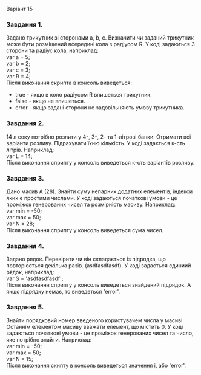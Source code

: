 Варіант 15

### Завдання 1.

Задано трикутник зі сторонами a, b, с. Визначити чи заданий трикутник може бути розміщений всередині кола з радіусом R.
У коді задаються 3 сторони та радіус кола, наприклад:     
  var a = 5;     
  var b = 2;     
  var c = 3;         
  var R = 4;    
Після виконання скрипта в консоль виведеться:
* true - якщо в коло радіусом R впишеться трикутник.
* false - якщо не впишеться.
* error - якщо задані сторони не задовільняють умову трикутника. 

### Завдання 2.

14 л соку потрібно розлити у 4-, 3-, 2- та 1-літрові банки. Отримати всі варіанти розливу. Підрахувати їхню кількість.
У коді задається к-сть літрів. Наприклад:      
  var L = 14;     
Після виконання сприпту у консоль виведеться к-сть варіантів розливу.

### Завдання 3.

Дано масив А (28). Знайти суму непарних додатних елементів, індекси яких є простими числами.
У коді задаються початкові умови - це проміжок генерованих чисел та розмірність масиву. Наприклад:     
    var min = -50;     
    var max = 50;      
    var N = 28;      
Після виконання сприпту у консоль виведеться сума чисел.


### Завдання 4.

Задано рядок. Перевірити чи він складається із підрядка, що повторюється декілька разів. (asdfasdfasdf).
У коді задається єдиниий рядок, наприклад:      
  var S = 'asdfasdfasdf';        
Після виконання сприпту у консоль виведеться знайдений підрядок. А якщо підрядку немає, то виведеться 'error'.


### Завдання 5.

Знайти порядковий номер введеного користувачем числа у масиві. Останнім елементом масиву вважати елемент, що містить 0.
У коді задаються початкові умови - це проміжок генерованих чисел та число, яке потрібно знайти. Наприклад:   
    var min = -50;      
    var max = 50;     
    var N = 15;    
Після виконання скипту в консоль виведеться значення i, або 'error'.
